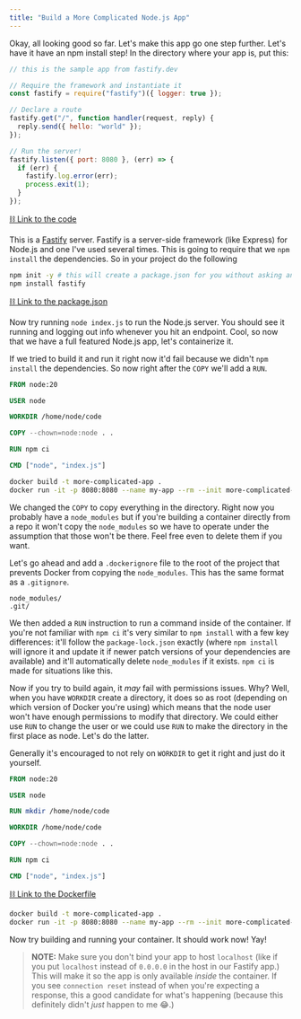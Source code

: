 ```yaml
---
title: "Build a More Complicated Node.js App"
---
```


Okay, all looking good so far. Let's make this app go one step further. Let's have it have an npm install step! In the directory where your app is, put this:

```javascript
// this is the sample app from fastify.dev

// Require the framework and instantiate it
const fastify = require("fastify")({ logger: true });

// Declare a route
fastify.get("/", function handler(request, reply) {
  reply.send({ hello: "world" });
});

// Run the server!
fastify.listen({ port: 8080 }, (err) => {
  if (err) {
    fastify.log.error(err);
    process.exit(1);
  }
});
```

[⛓️ Link to the code][node-file]

This is a [Fastify][fastify] server. Fastify is a server-side framework (like Express) for Node.js and one I've used several times. This is going to require that we `npm install` the dependencies. So in your project do the following

```bash
npm init -y # this will create a package.json for you without asking any questions
npm install fastify
```

[⛓️ Link to the package.json][package-file]

Now try running `node index.js` to run the Node.js server. You should see it running and logging out info whenever you hit an endpoint. Cool, so now that we have a full featured Node.js app, let's containerize it.

If we tried to build it and run it right now it'd fail because we didn't `npm install` the dependencies. So now right after the `COPY` we'll add a `RUN`.

```dockerfile
FROM node:20

USER node

WORKDIR /home/node/code

COPY --chown=node:node . .

RUN npm ci

CMD ["node", "index.js"]
```

```bash
docker build -t more-complicated-app .
docker run -it -p 8080:8080 --name my-app --rm --init more-complicated-app
```

We changed the `COPY` to copy everything in the directory. Right now you probably have a `node_modules` but if you're building a container directly from a repo it won't copy the `node_modules` so we have to operate under the assumption that those won't be there. Feel free even to delete them if you want.

Let's go ahead and add a `.dockerignore` file to the root of the project that prevents Docker from copying the `node_modules`. This has the same format as a `.gitignore`.

```
node_modules/
.git/
```

We then added a `RUN` instruction to run a command inside of the container. If you're not familiar with `npm ci` it's very similar to `npm install` with a few key differences: it'll follow the `package-lock.json` exactly (where `npm install` will ignore it and update it if newer patch versions of your dependencies are available) and it'll automatically delete `node_modules` if it exists. `npm ci` is made for situations like this.

Now if you try to build again, it _may_ fail with permissions issues. Why? Well, when you have `WORKDIR` create a directory, it does so as root (depending on which version of Docker you're using) which means that the node user won't have enough permissions to modify that directory. We could either use `RUN` to change the user or we could use `RUN` to make the directory in the first place as node. Let's do the latter.

Generally it's encouraged to not rely on `WORKDIR` to get it right and just do it yourself.

```dockerfile
FROM node:20

USER node

RUN mkdir /home/node/code

WORKDIR /home/node/code

COPY --chown=node:node . .

RUN npm ci

CMD ["node", "index.js"]
```

[⛓️ Link to the Dockerfile][dockerfile-file]

```bash
docker build -t more-complicated-app .
docker run -it -p 8080:8080 --name my-app --rm --init more-complicated-app
```

Now try building and running your container. It should work now! Yay!

> **NOTE:** Make sure you don't bind your app to host `localhost` (like if you put `localhost` instead of `0.0.0.0` in the host in our Fastify app.) This will make it so the app is only available _inside_ the container. If you see `connection reset` instead of when you're expecting a response, this a good candidate for what's happening (because this definitely didn't _just_ happen to me 😂.)

[node-file]: https://github.com/btholt/project-files-for-complete-intro-to-containers-v2/blob/main/build-a-more-complicated-nodejs-app/index.js
[package-file]: https://github.com/btholt/project-files-for-complete-intro-to-containers-v2/blob/main/build-a-more-complicated-nodejs-app/package.json
[dockerfile-file]: https://github.com/btholt/project-files-for-complete-intro-to-containers-v2/blob/main/build-a-more-complicated-nodejs-app/Dockerfile
[fastify]: https://fastify.dev/
